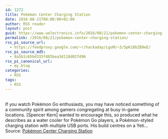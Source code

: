 ```yaml
---
id: 1272
title: Pokémon Center Charging Station
date: 2016-08-21T00:00:00+01:00
author: RSS reader
layout: post
guid: https://www.uelectronics.info/2016/08/21/pokemon-center-charging-station/
permalink: /2016/08/21/pokemon-center-charging-station/
rss_pi_source_url:
  - https://feedproxy.google.com/~r/hackaday/LgoM/~3/5pK18bZB9eE/
rss_pi_source_md5:
  - 8a5b1c65bd315fd85bea3d118d02fd96
rss_pi_canonical_url:
  - my_blog
categories:
  - RSS
tags:
  - RSS
---
```

&#013;  
If you watch Pokémon Go enthusiasts, you may have noticed something of a community spirit among gamers congregating at busy in-game locations. [Spencer Kern] wanted to encourage this, so produced what he describes as a water cooler for Pokémon Go players, a Pokémon-styled charging station with multiple USB ports. His build centres on a Yeti…&#013;  
Source: <a href="https://feedproxy.google.com/~r/hackaday/LgoM/~3/5pK18bZB9eE/" target="_blank">Pokémon Center Charging Station</a>